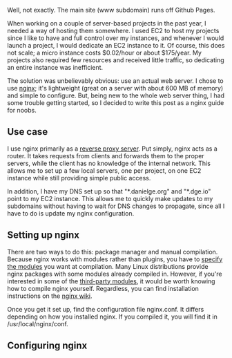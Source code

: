 Well, not exactly. The main site (www subdomain) runs off Github Pages.

When working on a couple of server-based projects in the past year, I needed a
way of hosting them somewhere. I used EC2 to host my projects since I like to
have and full control over my instances, and whenever I would launch a project,
I would dedicate an EC2 instance to it. Of course, this does not scale; a micro
instance costs $0.02/hour or about $175/year. My projects also required few
resources and received little traffic, so dedicating an entire instance was
inefficient.

The solution was unbelievably obvious: use an actual web server. I chose to use
[nginx](http://www.nginx.org/); it's lightweight (great on a server with about
600 MB of memory) and simple to configure. But, being new to the whole web
server thing, I had some trouble getting started, so I decided to write this
post as a nginx guide for noobs.

## Use case

I use nginx primarily as a [reverse proxy
server](http://en.wikipedia.org/wiki/Reverse_proxy). Put simply, nginx acts as a
router. It takes requests from clients and forwards them to the proper servers,
while the client has no knowledge of the internal network. This allows me to set
up a few local servers, one per project, on one EC2 instance while still
providing simple public access.

In addition, I have my DNS set up so that "\*.danielge.org" and "\*.dge.io"
point to my EC2 instance. This allows me to quickly make updates to my
subdomains without having to wait for DNS changes to propagate, since all I have
to do is update my nginx configuration.

## Setting up nginx

There are two ways to do this: package manager and manual compilation. Because
nginx works with modules rather than plugins, you have to [specify the
modules](http://wiki.nginx.org/Modules) you want at compilation. Many Linux
distributions provide nginx packages with some modules already compiled in.
However, if you're interested in some of the [third-party
modules](http://wiki.nginx.org/3rdPartyModules), it would be worth knowing how
to compile nginx yourself. Regardless, you can find installation instructions on
the [nginx wiki](http://wiki.nginx.org/Install).

Once you get it set up, find the configuration file nginx.conf. It differs
depending on how you installed nginx. If you compiled it, you will find it in
/usr/local/nginx/conf.

## Configuring nginx

